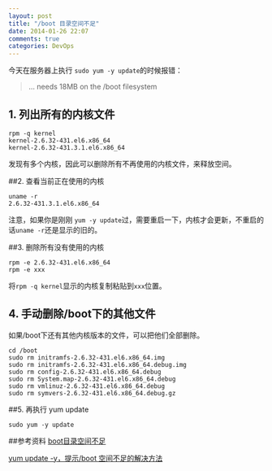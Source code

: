 ```yaml
---
layout: post
title: "/boot 目录空间不足"
date: 2014-01-26 22:07
comments: true
categories: DevOps
---
```

今天在服务器上执行 `sudo yum -y update`的时候报错：

> ... needs 18MB on the /boot filesystem

## 1. 列出所有的内核文件

    rpm -q kernel
    kernel-2.6.32-431.el6.x86_64
    kernel-2.6.32-431.3.1.el6.x86_64

发现有多个内核，因此可以删除所有不再使用的内核文件，来释放空间。

##2. 查看当前正在使用的内核

    uname -r
    2.6.32-431.3.1.el6.x86_64

注意，如果你是刚刚 `yum -y update`过，需要重启一下，内核才会更新，不重启的话`uname -r`还是显示的旧的。

##3. 删除所有没有使用的内核

    rpm -e 2.6.32-431.el6.x86_64
    rpm -e xxx

将`rpm -q kernel`显示的内核复制粘贴到`xxx`位置。

## 4. 手动删除/boot下的其他文件
如果/boot下还有其他内核版本的文件，可以把他们全部删除。

    cd /boot
    sudo rm initramfs-2.6.32-431.el6.x86_64.img 
    sudo rm initramfs-2.6.32-431.el6.x86_64.debug.img
    sudo rm config-2.6.32-431.el6.x86_64.debug 
    sudo rm System.map-2.6.32-431.el6.x86_64.debug
    sudo rm vmlinuz-2.6.32-431.el6.x86_64.debug
    sudo rm symvers-2.6.32-431.el6.x86_64.debug.gz

##5. 再执行 yum update

    sudo yum -y update


##参考资料
[boot目录空间不足]( http://rajaruan.blog.51cto.com/2771737/868293)

[yum update -y，提示/boot 空间不足的解决方法]( http://www.xiaohuai.com/3301)

